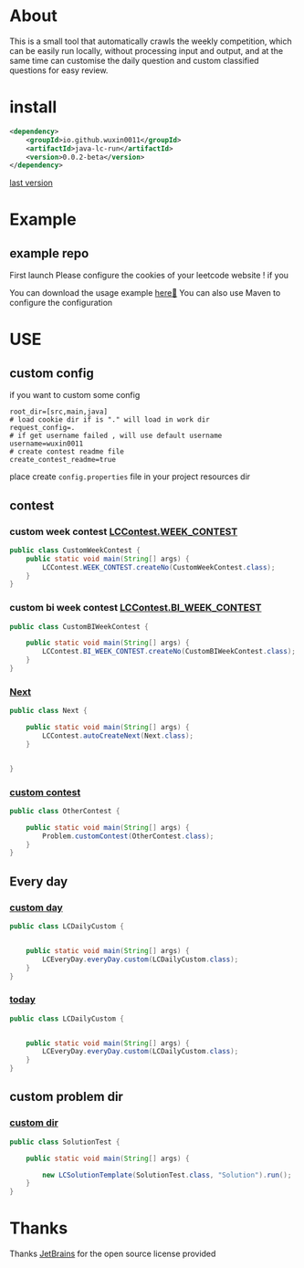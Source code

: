 


# About
This is a small tool that automatically crawls the weekly competition, which can be easily run locally, without processing input and output, and at the same time can customise the daily question and custom classified questions for easy review.

# install

```xml
<dependency>
    <groupId>io.github.wuxin0011</groupId>
    <artifactId>java-lc-run</artifactId>
    <version>0.0.2-beta</version>
</dependency>
```
[last version](https://central.sonatype.com/artifact/io.github.wuxin0011/java-lc-run)

# Example


## example repo


First launch Please configure the cookies of your leetcode website !
if you 


You can download the usage example [here🚀](https://github.com/wuxin0011/java-lc-run-exmpale)
You can also use Maven to configure the configuration


# USE

## custom  config

if you want to custom some config
```properties
root_dir=[src,main,java]
# load cookie dir if is "." will load in work dir
request_config=.
# if get username failed , will use default username
username=wuxin0011
# create contest readme file
create_contest_readme=true
```
place create `config.properties` file in your project resources dir

## contest


### custom week contest [ LCContest.WEEK_CONTEST](./src/main/java/code_generation/crwal/leetcode/LCContest.java)

```java
public class CustomWeekContest {
    public static void main(String[] args) {
        LCContest.WEEK_CONTEST.createNo(CustomWeekContest.class);
    }
}
```



### custom bi week contest [ LCContest.BI_WEEK_CONTEST](./src/main/java/code_generation/crwal/leetcode/LCContest.java)

```java
public class CustomBIWeekContest {

    public static void main(String[] args) {
        LCContest.BI_WEEK_CONTEST.createNo(CustomBIWeekContest.class);
    }
}
```


### [Next](./src/main/java/code_generation/crwal/leetcode/LCContest.java)



```java
public class Next {

    public static void main(String[] args) {
        LCContest.autoCreateNext(Next.class);
    }


}
```

### [custom contest](./src/main/java/code_generation/contest/Problem.java)

```java
public class OtherContest {

    public static void main(String[] args) {
        Problem.customContest(OtherContest.class);
    }
}
```


## Every day

### [custom day](./src/main/java/code_generation/crwal/leetcode/LCEveryDay.java)

```java
public class LCDailyCustom {


    public static void main(String[] args) {
        LCEveryDay.everyDay.custom(LCDailyCustom.class);
    }
}
```

### [today](./src/main/java/code_generation/crwal/leetcode/LCEveryDay.java)



```java
public class LCDailyCustom {


    public static void main(String[] args) {
        LCEveryDay.everyDay.custom(LCDailyCustom.class);
    }
}
```

## custom problem dir

### [custom dir](./src/main/java/code_generation/crwal/leetcode/LCSolutionTemplate.java)




```java
public class SolutionTest {

    public static void main(String[] args) {

        new LCSolutionTemplate(SolutionTest.class, "Solution").run();
    }
}
```


# Thanks

Thanks [JetBrains](https://www.jetbrains.com/?from=py-lc-run) for the open source license provided
